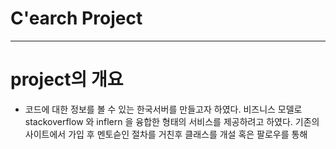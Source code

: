 ﻿# C'earch Project
-------------------
# project의 개요
+ 코드에 대한 정보를 볼 수 있는 한국서버를 만들고자 하였다. 비즈니스 모델로 stackoverflow 와 inflern 을 융합한 형태의 서비스를 제공하려고 하였다. 기존의 사이트에서 가입 후 멘토슫인 절차를 거친후 클래스를 개설 혹은 팔로우를 통해 

